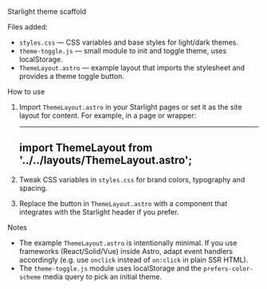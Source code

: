 Starlight theme scaffold

Files added:

- `styles.css` — CSS variables and base styles for light/dark themes.
- `theme-toggle.js` — small module to init and toggle theme, uses localStorage.
- `ThemeLayout.astro` — example layout that imports the stylesheet and provides a theme toggle button.

How to use

1. Import `ThemeLayout.astro` in your Starlight pages or set it as the site layout for content. For example, in a page or wrapper:

   ---
   import ThemeLayout from '../../layouts/ThemeLayout.astro';
   ---

   <ThemeLayout>
     <YourContent />
   </ThemeLayout>

2. Tweak CSS variables in `styles.css` for brand colors, typography and spacing.
3. Replace the button in `ThemeLayout.astro` with a component that integrates with the Starlight header if you prefer.

Notes

- The example `ThemeLayout.astro` is intentionally minimal. If you use frameworks (React/Solid/Vue) inside Astro, adapt event handlers accordingly (e.g. use `onclick` instead of `on:click` in plain SSR HTML).
- The `theme-toggle.js` module uses localStorage and the `prefers-color-scheme` media query to pick an initial theme.
